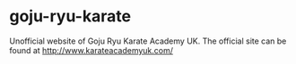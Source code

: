 # goju-ryu-karate
Unofficial website of Goju Ryu Karate Academy UK.
The official site can be found at http://www.karateacademyuk.com/
